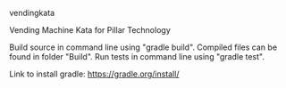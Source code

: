 vendingkata

Vending Machine Kata for Pillar Technology

Build source in command line using "gradle build". Compiled files can be found in folder "Build".
Run tests in command line using "gradle test".

Link to install gradle: https://gradle.org/install/